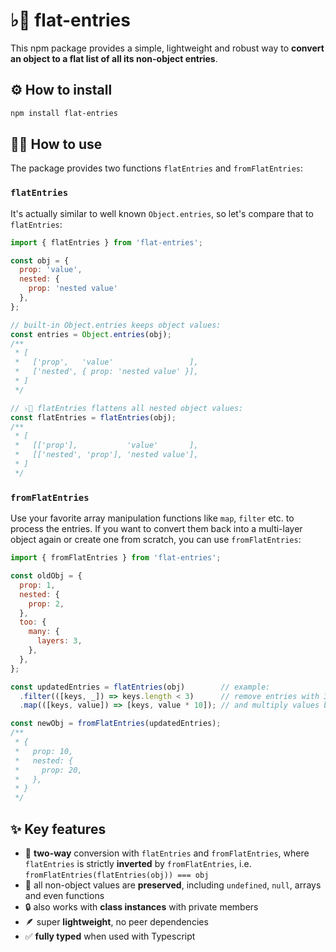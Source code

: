 # ♭🎵 flat-entries

This npm package provides a simple, lightweight and robust way to **convert an object to a flat list of all its
non-object entries**.

## ⚙️ How to install

```bash
npm install flat-entries
```

## 🧑‍💻 How to use

The package provides two functions `flatEntries` and `fromFlatEntries`:

### `flatEntries`

It's actually similar to well known `Object.entries`, so let's compare that to `flatEntries`:

```javascript
import { flatEntries } from 'flat-entries';

const obj = {
  prop: 'value',
  nested: {
    prop: 'nested value'
  },
};

// built-in Object.entries keeps object values:
const entries = Object.entries(obj);
/**
 * [
 *   ['prop',   'value'                 ],
 *   ['nested', { prop: 'nested value' }],
 * ]
 */

// ♭🎵 flatEntries flattens all nested object values:
const flatEntries = flatEntries(obj);
/**
 * [
 *   [['prop'],           'value'       ],
 *   [['nested', 'prop'], 'nested value'],
 * ]
 */
```

### `fromFlatEntries`

Use your favorite array manipulation functions like `map`, `filter` etc. to process the entries. If you want to convert
them back into a multi-layer object again or create one from scratch, you can use `fromFlatEntries`:

```javascript
import { fromFlatEntries } from 'flat-entries';

const oldObj = {
  prop: 1,
  nested: {
    prop: 2,
  },
  too: {
    many: {
      layers: 3,
    },
  },
};

const updatedEntries = flatEntries(obj)        // example:
  .filter(([keys, _]) => keys.length < 3)      // remove entries with 3 or more layers
  .map(([keys, value]) => [keys, value * 10]); // and multiply values by 10

const newObj = fromFlatEntries(updatedEntries);
/**
 * {
 *   prop: 10,
 *   nested: {
 *     prop: 20,
 *   },
 * }
 */
```

## ✨ Key features

- 🔄 **two-way** conversion with `flatEntries` and `fromFlatEntries`, where `flatEntries` is strictly **inverted** by `fromFlatEntries`, i.e. `fromFlatEntries(flatEntries(obj)) === obj`
- 💾 all non-object values are **preserved**, including `undefined`, `null`, arrays and even functions
- 🔒 also works with **class instances** with private members
- 🪶 super **lightweight**, no peer dependencies
- ✅ **fully typed** when used with Typescript
